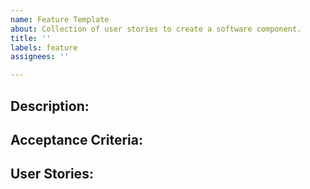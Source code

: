 ```yaml
---
name: Feature Template
about: Collection of user stories to create a software component.
title: ''
labels: feature
assignees: ''

---
```


## Description:


## Acceptance Criteria:


## User Stories:
